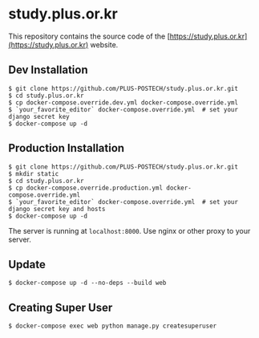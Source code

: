 # study.plus.or.kr
This repository contains the source code of the [https://study.plus.or.kr](https://study.plus.or.kr) website.

## Dev Installation
```
$ git clone https://github.com/PLUS-POSTECH/study.plus.or.kr.git
$ cd study.plus.or.kr
$ cp docker-compose.override.dev.yml docker-compose.override.yml
$ `your_favorite_editor` docker-compose.override.yml  # set your django secret key
$ docker-compose up -d
```

## Production Installation
```
$ git clone https://github.com/PLUS-POSTECH/study.plus.or.kr.git
$ mkdir static
$ cd study.plus.or.kr
$ cp docker-compose.override.production.yml docker-compose.override.yml
$ `your_favorite_editor` docker-compose.override.yml  # set your django secret key and hosts
$ docker-compose up -d
```

The server is running at `localhost:8000`. Use nginx or other proxy to your server.


## Update
```
$ docker-compose up -d --no-deps --build web
```

## Creating Super User
```
$ docker-compose exec web python manage.py createsuperuser
```
